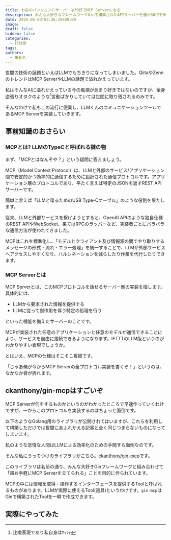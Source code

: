 ```yaml
---
title: お前のバックエンドサーバーは30行でMCP Serverになる
description: みんな大好きなフレームワークGinで構築されたAPIサーバーを僅か30行でMCP Serverに進化させます。
date: 2025-05-03T02:26:19+09:00
image:
draft: false
hidden: false
categories:
  - IT技術
tags:
authors: 
  - 筆者名
---
```


世間の技術の話題といえばLLMでもちきりになってしまいました。QiitaやZennのトレンドはMCP ServerやLLMの話題で溢れかえっています。

私はそんなAIに溢れかえっている今の風潮があまり好きではないのですが、全身逆張りオタクのような[^1]言動ばかりしていては世間に取り残されるのみです。

そんなわけで私もこの流行に便乗し、LLMくんのコミュニケーションツールであるMCP Serverを実装していきます。

## 事前知識のおさらい

### MCPとは? LLMのTypeCと呼ばれる謎の物

まず、「MCPとはなんぞや？」という疑問に答えましょう。

MCP（Model Context Protocol）は、LLMと外部のサービス/アプリケーション間で安定的かつ効率的に通信するために設計された通信プロトコルです。アプリケーション層のプロトコルであり、平たく言えば特定のJSONを返すREST APIサーバーです。

簡単に言えば「LLMと喋るためのUSB Type-Cケーブル」のような役割を果たします。

従来、LLMと外部サービスを繋げようとすると、OpenAI APIのような独自仕様のREST APIやWebSocket、果てはRPCのラッパーなど、実装者ごとにバラバラな通信方法が使われてきました。

MCPはこれを標準化し、「モデルとクライアント及び情報源の間でやり取りするメッセージの形式・流れ・エラー処理」を統一することで、LLMが外部サービスへアクセスしやすくなり、ハルシネーションを減らしたり作業を代行したりできます。

### MCP Serverとは

MCP Serverとは、このMCPプロトコルを話せるサーバー側の実装を指します。具体的には、

- LLMから要求された情報を提供する
- LLMに従って副作用を伴う特定の処理を行う

といった機能を備えたサーバーのことです。

MCPが実装された任意のアプリケーションと任意のモデルが通信できることにより、サービスを自由に接続できるようになります。IFTTTのLLM版というのがわかりやすい表現でしょうか。

とはいえ、MCPの仕様はそこそこ複雑です。

「じゃあ俺が今からMCP Serverの全プロトコル実装を書くぞ！」というのは、なかなか骨が折れます。

## ckanthony/gin-mcpはすごいぞ

MCP Serverが何をするものかというのがわかったところで早速作っていくわけですが、一からこのプロトコルを実装するのはちょっと面倒です。

以下のようなGolang用のライブラリが公開されてはいますが、これらを利用して構築しただけでは世間にあふれかえる記事と全く同じつまらないものになってしまいます。

私のような怠惰な人間はLLMによる効率化のための手間すら面倒なのです。

そんな私にうってつけのライブラリがこちら。[ckanthony/gin-mcp](https://github.com/ckanthony/gin-mcp)です。

このライブラリは名前の通り、みんな大好きGinフレームワークと組み合わせて「超お手軽にMCP Serverを立てられる」ことを目的に作られています。

MCPの中には情報を取得・操作するインターフェースを提供するToolと呼ばれるものがあります。LLMが実際に使えるTool(道具)というわけです。`gin-mcp`はGinで構築されたToolを一瞬で作成できます。

## 実際にやってみた

[^1]: 比喩表現であり私自身はｹｯｼﾃ
